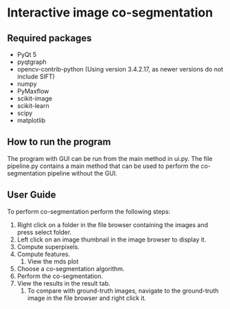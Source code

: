 # Interactive image co-segmentation
## Required packages
* PyQt 5
* pyqtgraph
* opencv-contrib-python (Using version 3.4.2.17, as newer versions do not include SIFT)
* numpy
* PyMaxflow
* scikit-image
* scikit-learn
* scipy
* matplotlib

## How to run the program
The program with GUI can be run from the main method in ui.py.
The file pipeline.py contains a main method that can be used to perform the co-segmentation pipeline without the GUI.

## User Guide
To perform co-segmentation perform the following steps:
1. Right click on a folder in the file browser containing the images and press select folder.
1. Left click on an image thumbnail in the image browser to display it.
1. Compute superpixels.
1. Compute features.
   1. View the mds plot
1. Choose a co-segmentation algorithm.
1. Perform the co-segmentation.
1. View the results in the result tab.
   1. To compare with ground-truth images, navigate to the ground-truth image in the file browser and right click it.
